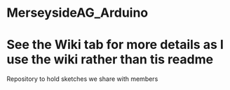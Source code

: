 # MerseysideAG_Arduino

# See the Wiki tab for more details as I use the wiki rather than tis readme

 Repository to hold sketches we share with members
